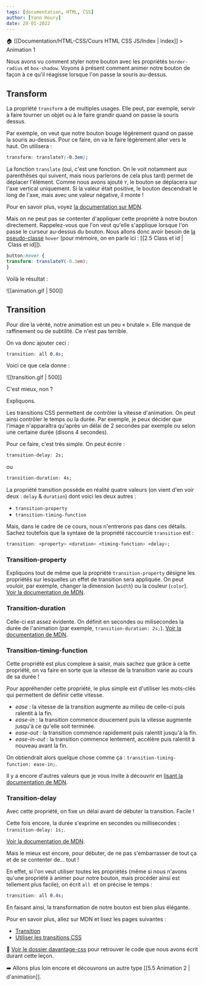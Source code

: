 ```yaml
---
tags: [documentation, HTML, CSS]
author: [Yann Houry]
date: 28-01-2022
---
```


🏠 [[Documentation/HTML-CSS/Cours HTML CSS JS/Index | Index]] > Animation 1

Nous avons vu comment styler notre bouton avec les propriétés `border-radius` et `box-shadow`. Voyons à présent comment animer notre bouton de façon à ce qu'il réagisse lorsque l'on passe la souris au-dessus.

## Transform
La propriété `transform` a de multiples usages. Elle peut, par exemple, servir à faire tourner un objet ou à le faire grandir quand on passe la souris dessus.

Par exemple, on veut que notre bouton bouge légèrement quand on passe la souris au-dessus. Pour ce faire, on va le faire légèrement aller vers le haut. On utilisera :

```CSS
transform: translateY(-0.3em);
````

La fonction `translate` (oui, c'est une fonction. On le voit notamment aux parenthèses qui suivent, mais nous parlerons de cela plus tard) permet de déplacer l'élément. Comme nous avons ajouté `Y`, le bouton se déplacera sur l'axe vertical uniquement. Si la valeur était positive, le bouton descendrait le long de l'axe, mais avec une valeur négative, il monte !

Pour en savoir plus, voyez [la documentation sur MDN](https://developer.mozilla.org/fr/docs/Web/CSS/transform-function/translate()).

Mais on ne peut pas se contenter d'appliquer cette propriété à notre bouton directement. Rappelez-vous que l'on veut qu'elle s'applique lorsque l'on passe le curseur au-dessus du bouton. Nous allons donc avoir besoin de [la pseudo-classe](https://developer.mozilla.org/fr/docs/Web/CSS/Pseudo-classes) `hover` (pour mémoire, on en parle ici : [[2.5 Class et id | Class et id]]).

```CSS
button:hover {
transform: translateY(-0.3em);
}
```

Voilà le résultat :

![[animation.gif | 500]]

## Transition
Pour dire la vérité, notre animation est un peu « brutale ». Elle manque de raffinement ou de subtilité. Ce n'est pas terrible.

On va donc ajouter ceci :

```CSS
transition: all 0.4s;
```

Voici ce que cela donne :

![[transition.gif | 500]]

C'est mieux, non ?

Expliquons.

Les transitions CSS permettent de contrôler la vitesse d'animation. On peut ainsi contrôler le temps ou la durée. Par exemple, je peux décider que l'image n'apparaîtra qu'après un délai de 2 secondes par exemple ou selon une certaine durée (disons 4 secondes).

Pour ce faire, c'est très simple. On peut écrire :

```CSS
transition-delay: 2s;
```

ou

```CSS
transition-duration: 4s;
```

La propriété transition possède en réalité quatre valeurs (on vient d'en voir deux : `delay` & `duration`) dont voici les deux autres :

-   `transition-property`
-   `transition-timing-function`

Mais, dans le cadre de ce cours, nous n'entrerons pas dans ces détails. Sachez toutefois que la syntaxe de la propriété raccourcie `transition` est :

```CSS
transition: <property> <duration> <timing-function> <delay>;
```

### Transition-property
Expliquons tout de même que la propriété `transition-property` désigne les propriétés sur lesquelles un effet de transition sera appliquée. On peut vouloir, par exemple, changer la dimension (`width`) ou la couleur  (`color`). [Voir la documentation de MDN](https://developer.mozilla.org/fr/docs/Web/CSS/transition-property).

### Transition-duration
Celle-ci est assez évidente. On définit en secondes ou milisecondes la durée de l'animation (par exemple, `transition-duration: 2s;`). [Voir la documentation de MDN](https://developer.mozilla.org/fr/docs/Web/CSS/transition-duration).

### Transition-timing-function
Cette propriété est plus complexe à saisir, mais sachez que grâce à cette propriété, on va faire en sorte que la vitesse de la transition varie au cours de sa durée !

Pour appréhender cette propriété, le plus simple est d'utiliser les mots-clés qui permettent de définir cette vitesse.

- *ease* : la vitesse de la transition augmente au milieu de celle-ci puis ralentit à la fin.
- *ease-in* : la transition commence doucement puis la vitesse augmente jusqu'à ce qu'elle soit terminée.
- *ease-out* : la transition commence rapidement puis ralentit jusqu'à la fin.
- *ease-in-out* : la transition commence lentement, accélère puis ralentit à nouveau avant la fin.

On obtiendrait alors quelque chose comme ça : `transition-timing-function: ease-in;`.

Il y a encore d'autres valeurs que je vous invite à découvrir en [lisant la documentation de MDN](https://developer.mozilla.org/fr/docs/Web/CSS/transition-timing-function).

### Transition-delay
Avec cette propriété, on fixe un délai avant de débuter la transition. Facile !

Cette fois encore, la durée s'exprime en secondes ou millisecondes : `transition-delay: 1s;`.

[Voir la documentation de MDN](https://developer.mozilla.org/fr/docs/Web/CSS/transition-delay).

Mais le mieux est encore, pour débuter, de ne pas s'embarrasser de tout ça et de se contenter de... tout !

En effet, si l'on veut utiliser toutes les propriétés (même si nous n'avons qu'une propriété à animer pour notre bouton, mais procéder ainsi est tellement plus facile), on écrit `all`  et on précise le temps :

```CSS
transition: all 0.4s;
```

En faisant ainsi, la transformation de notre bouton est bien plus élégante.

Pour en savoir plus, allez sur MDN et lisez les pages suivantes :

- [Transition](https://developer.mozilla.org/fr/docs/Web/CSS/transition)
- [Utiliser les transitions CSS](https://developer.mozilla.org/fr/docs/Web/CSS/CSS_Transitions/Using_CSS_transitions)

📁 [Voir le dossier davantage-css](https://app.box.com/s/wzc7zdwnhmrypn66z5pct2e7uc57aijk) pour retrouver le code que nous avons écrit durant cette leçon.

➡️ Allons plus loin encore et découvrons un autre type [[5.5 Animation 2 | d'animation]].